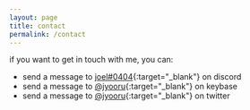 ```yaml
---
layout: page
title: contact
permalink: /contact
---
```


if you want to get in touch with me, you can:

- send a message to [joel#0404](https://discord.com/users/636543487600492545){:target="\_blank"} on discord
- send a message to [@jyooru](https://keybase.io/jyooru){:target="\_blank"} on keybase
- send a message to [@jyooru](https://twitter.com/jyooru){:target="\_blank"} on twitter
